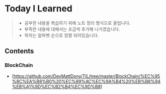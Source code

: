 # Today I Learned

> - 공부한 내용을 복습하기 위해 노트 정리 형식으로 올립니다.
> - 부족한 내용에 대해서는 조금씩 추가해 나가겠습니다.
> - 목차는 알파벳 순으로 정렬 되어있습니다.

## Contents

### BlockChain
- [https://github.com/DevMattDony/TIL/tree/master/BlockChain/%EC%95%8C%EA%B8%B0%20%EC%89%AC%EC%9A%B4%20%EB%B8%94%EB%A1%9D%EC%B2%B4%EC%9D%B8]
